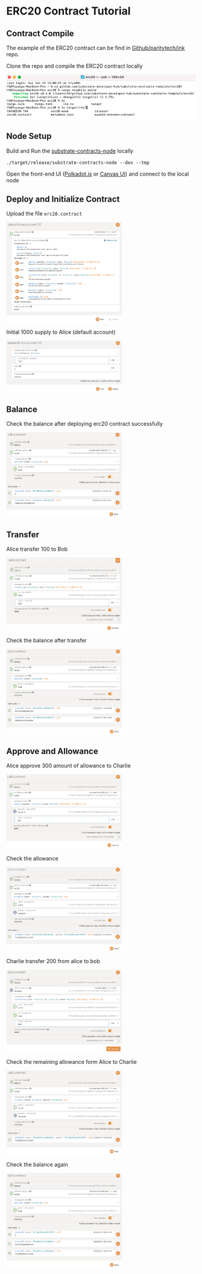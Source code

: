 # ERC20 Contract Tutorial

## Contract Compile

The example of the ERC20 contract can be find in [Github/paritytech/ink](<https://github.com/paritytech/ink/tree/ee42309d830b1b4b4f3874c2f53c3f5d6ae9b47f/examples/erc20>) repo.

Clone the repo and compile the ERC20 contract locally

<img src="./imgs/complile.png" alt="complile" style="zoom:80%;" />

## Node Setup

Build and Run the [substrate-contracts-node](<https://github.com/paritytech/substrate-contracts-node>) locally

```shell
./target/release/substrate-contracts-node --dev --tmp
```

Open the front-end UI ([Polkadot.js](<https://polkadot.js.org/apps/#/contracts>) or [Canvas UI](<https://paritytech.github.io/canvas-ui/#/>)) and connect to the local node



## Deploy and Initialize Contract

Upload the file `erc20.contract`

<img src="./imgs/Deploy.png" alt="Deploy" style="zoom:30%;" />

Initial 1000 supply to Alice (default account)

<img src="./imgs/Initial.png" alt="Initial" style="zoom:30%;" />

## Balance

Check the balance after deploying erc20 contract successfully

<img src="./imgs/Balance.png" alt="Balance" style="zoom:30%;" />

## Transfer

Alice transfer 100 to Bob

<img src="./imgs/transfer.png" alt="transfer" style="zoom:30%;" />

Check the balance after transfer

<img src="./imgs/transfer_balance.png" alt="transfer_balance" style="zoom:30%;" />

## Approve and Allowance

Alice approve 300 amount of allowance to Charlie

<img src="./imgs/allowance.png" alt="allowance" style="zoom:30%;" />

Check the allowance

<img src="./imgs/allowance_check.png" alt="allowance_check" style="zoom:30%;" />

Charlie transfer 200 from alice to bob

<img src="./imgs/transfer_from.png" alt="transfer_from" style="zoom:30%;" />

Check the remaining allowance form Alice to Charlie

<img src="./imgs/allowance_remain.png" alt="allowance_remain" style="zoom:30%;" />

Check the balance again

<img src="./imgs/transfer_from_balance.png" alt="transfer_from_balance" style="zoom:30%;" />